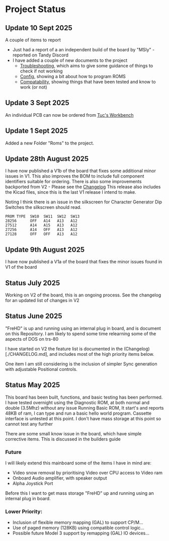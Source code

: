
# Project Status

## Update 10 Sept 2025

A couple of items to report
* Just had a report of a an independent build of the board by "MSly" - reported on Tandy Discord
* I have added a couple of new documents to the project 
  * [Troubleshooting](./TROUBLESHOOT.md), which aims to give some guidance of things to check if not working
  * [Config](./CONFIG.md), showing a bit about how to program ROMS
  * [Compatability](./COMPATABILITY.md), showing things that have been tested and know to work (or not)

## Update 3 Sept 2025

An individual PCB can now be ordered from [Tuc's Workbench](https://shop.tucs-workbench.com/products/trs-80-model-i-revision-k)

## Update 1 Sept 2025

Added a new Folder "Roms" to the project.

## Update 28th August 2025

I have now published a V1b of the board that fixes some additional minor issues in V1.
This also improves the BOM to include full component identifiers suitable for ordering.
There is also some improvements backported from V2 - Please see the [Changelog](CHANGELOG.md)
This release also includes the Kicad files, since this is the last V1 release I intend to make.

Noting I think there is an issue in the silkscreen for Character Generator Dip Switches
the silkscreen should read.

```
PROM TYPE  SW10  SW11  SW12  SW13
28256      OFF   A14   A13   A12
27512      A14   A15   A13   A12
27256      A14   OFF   A13   A12
27128      OFF   OFF   A13   A12
```

## Update 9th August 2025

I have now published a V1a of the board that fixes the minor issues found in V1 of the board

## Status July 2025

Working on V2 of the board, this is an ongoing process. See the changelog for an updated 
list of changes in V2

## Status June 2025

"FreHD" is up and running using an internal plug in board, and is document on this Repository.
I am likely to spend some time relearning some of the aspects of DOS on trs-80

I have started on V2 the feature list is documented in the (Changelog)[./CHANGELOG.md], 
and includes most of the high priority items below.

One item I am still considering is the inclusion of simpler Sync generation with
adjustable Positional controls.

## Status May 2025

This board has been built, functions, and basic testing has been performed. 
I have tested overnight using the Diagnostic ROM, at both normal and double (3.5Mhz) without any issue
Running Basic ROM, It start's and reports 48KB of ram, I can type and run a basic hello world program. 
Cassette interface is untested at this point. I don't have mass storage at this point so cannot test
any further

There are some small know issue in the board, which have simple corrective items.
This is discussed in the builders guide

### Future

I will likely extend this mainboard some of the items I have in mind are:
* Video snow removal by prioritising Video over CPU access to Video ram
* Onboard Audio amplifier, with speaker output
* Alpha Joystick Port

Before this I want to get mass storage "FreHD" up and running using an internal plug in board.

### Lower Priority:
* Inclusion of flexible memory mapping (GAL) to support CP/M...
* Use of paged memory (128KB) using compatible control logic...
* Possible future Model 3 support by remapping (GAL) IO devices...

